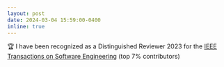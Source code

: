 ```yaml
---
layout: post
date: 2024-03-04 15:59:00-0400
inline: true
---
```


:trophy: I have been recognized as a Distinguished Reviewer 2023 for the [IEEE Transactions on Software Engineering](https://www.computer.org/csdl/journal/ts/2024/03/10473612/1VpY3MI1v4k) (top 7% contributors)